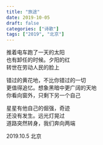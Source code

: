 ```yaml
---
title: "旅途"
date: 2019-10-05
draft: false
categories: ["诗歌"]
tags: ["2019", "北京"]
---
```


推着电车跑了一天的太阳  
也有卸任的时候。夕阳的红  
转世在劳动人民的脸上  

错过的黄花地，不比你错过的一切  
更值得追忆。想象黑暗中更广阔的天地  
你看向窗外，只剩下另一个自己  

星星有他自己的倔强，奇迹  
还没有发生。远光灯晃过  
道路突然转身，我们奔向两端  

2019.10.5 北京  

